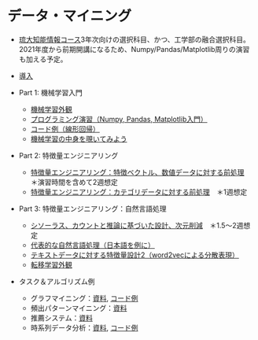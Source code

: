 # データ・マイニング
- [琉大知能情報コース](https://ie.u-ryukyu.ac.jp)3年次向けの選択科目、かつ、工学部の融合選択科目。2021年度から前期開講になるため、Numpy/Pandas/Matplotlib周りの演習も加える予定。

- [導入](./1-intro/intro.md)
- Part 1: 機械学習入門
  - [機械学習外観](./2-ml-intro/ml-intro.md)
  - [プログラミング演習（Numpy, Pandas, Matplotlib入門）](./2-ml-intro/data_wrangling.ipynb)
  - [コード例（線形回帰）](./2-ml-intro/regression_diabetes.ipynb)
  - [機械学習の中身を覗いてみよう](./2-ml-intro/ml-intro2.md)
- Part 2: 特徴量エンジニアリング
  - [特徴量エンジニアリング：特徴ベクトル、数値データに対する前処理](./2-ml-intro/preprocess-number.md)　＊演習時間を含めて2週想定
  - [特徴量エンジニアリング：カテゴリデータに対する前処理](./2-ml-intro/preprocess-category.md)　＊1週想定
- Part 3: 特徴量エンジニアリング：自然言語処理
  - [シソーラス、カウントと推論に基づいた設計、次元削減](./3-nlp/nlp1.md)　＊1.5〜2週想定
  - [代表的な自然言語処理（日本語を例に）](./3-nlp/typical_methods.md)
  - [テキストデータに対する特徴量設計2（word2vecによる分散表現）](./3-nlp/nlp2.md)
  - [転移学習外観](./3-nlp/nlp3.md)
- タスク＆アルゴリズム例
  - グラフマイニング：[資料](./4-casestudy/graph/graph.md), [コード例](./4-casestudy/graph/graph.ipynb)
  - 頻出パターンマイニング：[資料](./4-casestudy/frequentpattern/frequentpattern.md)
  - 推薦システム：[資料](./4-casestudy/recommendation/recommendation.md)
  - 時系列データ分析：[資料](./4-casestudy/series/series.md), [コード例](./4-casestudy/series/ex-AR.ipynb)
